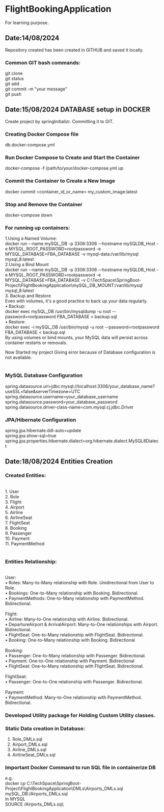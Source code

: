 # FlightBookingApplication
For learning purpose.

## Date:14/08/2024
Repository created has been created in GITHUB and saved it locally. <br />
### Common GIT bash commands:
git clone <repository-url> <br />
git status<br />
git add . <br />
git commit -m "your message" <br />
git push <br />

## Date:15/08/2024 DATABASE setup in DOCKER
Create project by springInitializr. Committing it to GIT.
### Creating Docker Compose file
db.docker-compose.yml
### Run Docker Compose to Create and Start the Container
docker-compose -f /path/to/your/docker-compose.yml up
### Commit the Container to Create a New Image 
docker commit <container_id_or_name> my_custom_image:latest
### Stop and Remove the Container
docker-compose down
<br />
### For running up containers:
1.Using a Named Volume:<br />
docker run --name mySQL_DB -p 3306:3306 --hostname mySQLDB_Host -e MYSQL_ROOT_PASSWORD=rootpassword -e MYSQL_DATABASE=FBA_DATABASE -v mysql-data:/var/lib/mysql mysql_8:latest
<br />
2.Using a Bind Mount<br />
docker run --name mySQL_DB -p 3306:3306 --hostname mySQLDB_Host -e MYSQL_ROOT_PASSWORD=rootpassword -e MYSQL_DATABASE=FBA_DATABASE -v C:\TechSpace\SpringBoot-Project\FlightBookingApplication\mySQL_DB_MOUNT:/var/lib/mysql mysql_8:latest
<br />
3. Backup and Restore<br />
Even with volumes, it's a good practice to back up your data regularly.<br />
•	Backup:<br />
docker exec mySQL_DB /usr/bin/mysqldump -u root --password=rootpassword FBA_DATABASE > backup.sql <br />
•	Restore:<br />
docker exec -i mySQL_DB /usr/bin/mysql -u root --password=rootpassword FBA_DATABASE < backup.sql<br />
By using volumes or bind mounts, your MySQL data will persist across container restarts or removals.<br />

Now Started my project Giving error because of Database configuration is not available. <br /><br />

### MySQL Database Configuration</h3> 
spring.datasource.url=jdbc:mysql://localhost:3306/your_database_name?useSSL=false&serverTimezone=UTC <br />
spring.datasource.username=your_database_username <br />
spring.datasource.password=your_database_password <br />
spring.datasource.driver-class-name=com.mysql.cj.jdbc.Driver

### JPA/Hibernate Configuration</h3> 
spring.jpa.hibernate.ddl-auto=update <br />
spring.jpa.show-sql=true <br />
spring.jpa.properties.hibernate.dialect=org.hibernate.dialect.MySQL8Dialect 


## Date:18/08/2024 Entities Creation
### Created Entities:
<br />
1. User<br />
2. Role<br />
3. Flight<br />
4. Airport<br />
5. Airline<br />
6. AirlineSeat<br />
7. FlightSeat<br />
8. Booking<br />
9. Passenger<br />
10. Payment<br />
11. PaymentMethod<br />
<br />

### Entities Relationship:
<br />
User:<br />
    •	Roles: Many-to-Many relationship with Role. Unidirectional from User to Role.<br />
    •	Bookings: One-to-Many relationship with Booking. Bidirectional.<br />
    •	PaymentMethods: One-to-Many relationship with PaymentMethod. Bidirectional.<br />
<br />
Flight:<br />
•	Airline: Many-to-One relationship with Airline. Bidirectional.<br />
•	DepartureAirport & ArrivalAirport: Many-to-One relationships with Airport. Bidirectional.<br />
•	FlightSeat: One-to-Many relationship with FlightSeat. Bidirectional.<br />
•	Booking: One-to-Many relationship with Booking. Bidirectional<br />
<br/>
Booking:<br />
•	Passenger: One-to-Many relationship with Passenger. Bidirectional.<br />
•	Payment: One-to-One relationship with Payment. Bidirectional<br />
•	FlightSeat: One-to-Many relationship with FlightSeat. Bidirectional.<br />
<br/>
FlightSeat:<br />
•	Passenger: One-to-One relationship with Passenger. Bidirectional.<br />
<br/>
Payment:<br />
•	PaymentMethod: Many-to-One relationship with PaymentMethod. Bidirectional.<br />

### Developed Utility package for Holding Custom Utility classes.

### Static Data creation in Database:
1. Role_DMLs.sql<br />
2. Airport_DMLs.sql<br />
3. Airline_DMLs.sql<br />
4. AirlineSeat_DMLs.sql<br />

### Important Docker Command to run SQL file in containerize DB
e.g.<br />
docker cp C:\TechSpace\SpringBoot-Project\FlightBookingApplication\DMLs\Airports_DMLs.sql mySQL_DB:/Airports_DMLs.sql<br />
In MYSQL<br />
SOURCE /Airports_DMLs.sql;<br />












